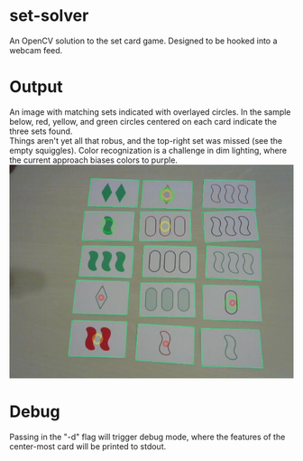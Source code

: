 # set-solver
An OpenCV solution to the set card game.  Designed to be hooked into a webcam feed. 

# Output
An image with matching sets indicated with overlayed circles.  In the sample below, red, yellow, and green circles centered on each card indicate the three sets found.  
Things aren't yet all that robus, and the top-right set was missed (see the empty squiggles).  Color recognization is a challenge in dim lighting, where the current approach biases colors to purple. 
![Sample Output](/doc/sample-output.JPG)

# Debug
Passing in the "-d" flag will trigger debug mode, where the features of the center-most card will be printed to stdout.
